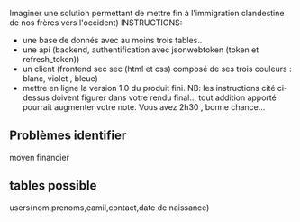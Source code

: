 Imaginer une solution permettant de mettre fin à l'immigration clandestine de nos frères vers l'occident)
INSTRUCTIONS:
- une base de donnés avec au moins trois tables..
- une api (backend, authentification avec  jsonwebtoken (token et refresh_token))
- un client (frontend sec sec (html et css) composé de ses trois couleurs : blanc, violet , bleue)
- mettre en ligne  la version 1.0 du produit fini.
NB: les instructions cité ci-dessus doivent figurer dans votre rendu final.., tout addition apporté pourrait augmenter votre note.
Vous avez 2h30 , bonne chance...

## Problèmes identifier
moyen financier
## tables possible
users(nom,prenoms,eamil,contact,date de naissance)